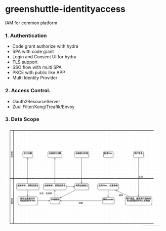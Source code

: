 # greenshuttle-identityaccess
IAM for common platform

### 1. Authentication

+ Code grant authorize with hydra
+ SPA with code grant
+ Login and Consent UI for hydra
+ TLS support
+ SSO flow with multi SPA
+ PKCE with public like APP
+ Multi Identity Provider

### 2. Access Control.

+ Oauth2ResourceServer
+ Zuul Filter/Kong/Treafik/Envoy

### 3. Data Scope

![Data Scope](docs/imgs/datascope.png)